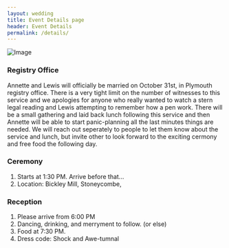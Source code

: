 ```yaml
---
layout: wedding
title: Event Details page
header: Event Details
permalink: /details/
---
```


![Image](/images/gallery/02_Cb_GoldenBokeh_SD_0028.jpg)

### Registry Office
Annette and Lewis will officially be married on October 31st, in Plymouth registry office. There is a very tight limit on the number of witnesses to this service and we apologies for anyone who really wanted to watch a stern legal reading and Lewis attempting to remember how a pen work. There will be a small gathering and laid back lunch following this service and then Annette will be able to start panic-planning all the last minutes things are needed. We will reach out seperately to people to let them know about the service and lunch, but invite other to look forward to the exciting cermony and free food the following day. 

### Ceremony
 1. Starts at 1:30 PM. Arrive before that...
 2.  Location: Bickley Mill, Stoneycombe, 

### Reception
1. Please arrive from 6:00 PM
2. Dancing, drinking, and merryment to follow. (or else)
3. Food at 7:30 PM. 
4. Dress code: Shock and Awe-tumnal 

